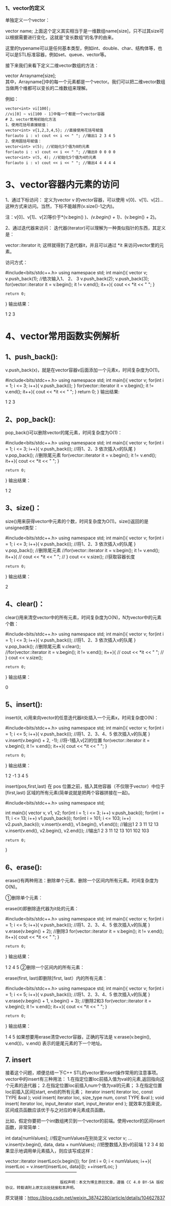 ### 1、vector的定义
单独定义一个vector：

vector<typename> name;
上面这个定义其实相当于是一维数组name[size]，只不过其size可以根据需要进行变化，这就是“变长数组”的名字的由来。

这里的typename可以是任何基本类型，例如int、double、char、结构体等，也可以是STL标准容器，例如set、queue、vector等。

接下来我们来看下定义二维vector数组的方法：

vector<typename> Arrayname[size];    
其中，Arrayname[]中的每一个元素都是一个vector。我们可以把二维vector数组当做两个维都可以变长的二维数组来理解。

例如：
~~~
vector<int> vi[100];
//vi[0] ~ vi[100 - 1]中每一个都是一个vector容器
# 2、vector常用初始化方法
1、使用花括号直接赋值：
vector<int> v{1,2,3,4,5}; //直接使用花括号赋值
for(auto i : v) cout << i << " "; //输出1 2 3 4 5
2、使用圆括号赋值：
vector<int> v(5); //初始化5个值为0的元素
for(auto i : v) cout << i << " "; //输出0 0 0 0 0
vector<int> v(5, 4); //初始化5个值为4的元素
for(auto i : v) cout << i << " "; //输出4 4 4 4 4
~~~
# 3、vector容器内元素的访问
1、通过下标访问：
定义为vector<int> v 的vector容器，可以使用 v[0]、v[1]、v[2]...这种方式来访问。当然，下标不能越界(v.size()-1之内)。

注：v[0]、v[1]、v[2]等价于*(v.begin() )、*(v.begin() + 1)、*(v.begin() + 2)。

2、通过迭代器来访问：
迭代器(iterator)可以理解为一种类似指针的东西，其定义是：

vector<typename>::iterator it;
这样就得到了迭代器it，并且可以通过 *it 来访问vector里的元素。

访问方式：

#include<bits/stdc++.h>
using namespace std;
int main(){
	vector<int> v;
	v.push_back(1);	//依次输入1、 2、 3 
	v.push_back(2);
	v.push_back(3);
	for(vector<int>::iterator it = v.begin(); it != v.end(); it++){
		cout << *it << " ";
	}
	
    return 0;
} 
输出结果：

1 2 3
# 4、vector常用函数实例解析
## 1、push_back():
v.push_back(x)，就是在vector容器v后面添加一个元素x，时间复杂度为O(1)。

#include<bits/stdc++.h>
using namespace std;
int main(){
	vector<int> v;
	for(int i = 1; i <= 3; i++){
		v.push_back(i);
	}
	for(vector<int>::iterator it = v.begin(); it != v.end(); it++){
		cout << *it << " ";
	}
	return 0;
} 
输出结果:

1 2 3
## 2、pop_back():
pop_back()可以删除vector的尾元素，时间复杂度为O(1)：

#include<bits/stdc++.h>
using namespace std;
int main(){
	vector<int> v;
	for(int i = 1; i <= 3; i++){
		v.push_back(i);	//将1、2、3 依次插入v的队尾 
	}
	v.pop_back();	//删除尾元素 
	for(vector<int>::iterator it = v.begin(); it != v.end(); it++){
		cout << *it << " ";
	}
	
    return 0;
} 
输出结果：

1 2
## 3、size()：
size()用来获得vector中元素的个数，时间复杂度为O(1)。size()返回的是unsigned类型：

#include<bits/stdc++.h>
using namespace std;
int main(){
	vector<int> v;
	for(int i = 1; i <= 3; i++){
		v.push_back(i);	//将1、2、3 依次插入v的队尾 
	}
	v.pop_back();	//删除尾元素 
	//for(vector<int>::iterator it = v.begin(); it != v.end(); it++){
//		cout << *it << " ";
//	}
	cout << v.size();    //获取容器长度
 
    return 0;
} 
输出结果：

2
## 4、clear()：
clear()用来清空vector中的所有元素，时间复杂度为O(N)，N为vector中的元素个数：

#include<bits/stdc++.h>
using namespace std;
int main(){
	vector<int> v;
	for(int i = 1; i <= 3; i++){
		v.push_back(i);	//将1、2、3 依次插入v的队尾 
	}
	v.pop_back();	//删除尾元素 
	v.clear();	
	//for(vector<int>::iterator it = v.begin(); it != v.end(); it++){
//		cout << *it << " ";
//	}
	cout << v.size();
	
    return 0;
} 
输出结果：

0
## 5、insert():
insert(it, x)用来向vector的任意迭代器it处插入一个元素x，时间复杂度O(N)：

#include<bits/stdc++.h>
using namespace std;
int main(){
	vector<int> v;
	for(int i = 1; i <= 5; i++){
		v.push_back(i);	//将1、2、3、4、5 依次插入v的队尾 
	}
	v.insert(v.begin() + 2, -1);	//将-1插入v[2]的位置 
	for(vector<int>::iterator it = v.begin(); it != v.end(); it++){
		cout << *it << " ";
	}
	
	return 0; 
} 
输出结果：

1 2 -1 3 4 5
 

insert(pos,first,last) 在 pos 位置之前，插入其他容器（不仅限于vector）中位于 [first,last) 区域的所有元素(简单说就是把两个容器拼接在一起)。

#include<bits/stdc++.h>
using namespace std;
 
int main(){
	vector<int> v, v1, v2;
    for(int i = 1; i <= 3; i++) v.push_back(i);
	for(int i  = 11; i <= 13; i++) v1.push_back(i);
	for(int i  = 101; i <= 103; i++) v2.push_back(i);
	v.insert(v.end(), v1.begin(), v1.end());  //输出1 2 3 11 12 13
	v.insert(v.end(), v2.begin(), v2.end()); //输出1 2 3 11 12 13 101 102 103
 
    return 0;
}
## 6、erase():
erase()有两种用法：删除单个元素、删除一个区间内所有元素。时间复杂度为O(N)。

①删除单个元素：

erase(it)即删除迭代器为it处的元素：

#include<bits/stdc++.h>
using namespace std;
int main(){
	vector<int> v;
	for(int i = 1; i <= 5; i++){
		v.push_back(i);	//将1、2、3、4、5 依次插入v的队尾 
	}
	v.erase(v.begin() + 2);	//删除3 
	for(vector<int>::iterator it = v.begin(); it != v.end(); it++){
		cout << *it << " ";
	}
	
	return 0; 
} 
输出结果：

1 2 4 5
②删除一个区间内的所有元素：

erase(first, last)即删除[first, last）内的所有元素：

#include<bits/stdc++.h>
using namespace std;
int main(){
	vector<int> v;
	for(int i = 1; i <= 5; i++){
		v.push_back(i);	//将1、2、3、4、5 依次插入v的队尾 
	}
	v.erase(v.begin() + 1, v.begin() + 3);	//删除2和3 
	for(vector<int>::iterator it = v.begin(); it != v.end(); it++){
		cout << *it << " ";
	}
	
	return 0; 
} 
输出结果：

1 4 5
如果想要用erase清空vector容器，正确的写法是 v.erase(v.begin(), v.end())，v.end() 表示的是尾元素的下一个地址。

## 7. insert
接着这个问题，顺便总结一下C++ STL的vector里insert操作常用的注意事项。
vector中的insert有三种用法：
1.在指定位置loc前插入值为val的元素,返回指向这个元素的迭代器；
2.在指定位置loc前插入num个值为val的元素；
3.在指定位置loc前插入区间[start, end)的所有元素；
iterator insert( iterator loc, const TYPE &val );
void insert( iterator loc, size_type num, const TYPE &val );
void insert( iterator loc, input_iterator start, input_iterator end );
就效率方面来说，区间成员函数应该优于与之对应的单元素成员函数。

比如，假定你要把一个int数组拷贝到一个vector的前端。使用vector的区间insert函数，非常简单：

int data[numValues]; //假定numValues在别处定义
vector<int> v;
...
v.insert(v.begin(), data, data + numValues); //把整数插入到v的前端
1
2
3
4
如果显示地调用单元素插入，则应该写成这样：

vector<int>::iterator insertLoc(v.begin());
for (int i = 0; i < numValues; i++){
	insertLoc = v.insert(insertLoc, data[i]);
	++insertLoc;
}
————————————————

                            版权声明：本文为博主原创文章，遵循 CC 4.0 BY-SA 版权协议，转载请附上原文出处链接和本声明。
                        
原文链接：https://blog.csdn.net/weixin_38742280/article/details/104627837